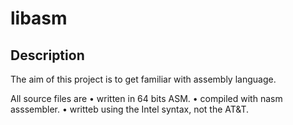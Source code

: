 # libasm

## Description

The aim of this project is to get familiar with assembly language.

All source files are
• written in 64 bits ASM.
• compiled with nasm asssembler.
• writteb using the Intel syntax, not the AT&T.
